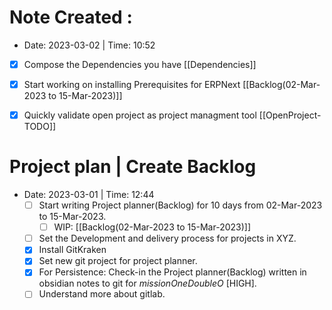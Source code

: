 # Note Created : 
- Date: 2023-03-02 | Time: 10:52 

- [x] Compose the Dependencies you have [[Dependencies]]
- [x] Start working on installing Prerequisites for ERPNext [[Backlog(02-Mar-2023 to 15-Mar-2023)]]
- [x] Quickly validate open project as project managment tool [[OpenProject-TODO]]


# Project plan |  Create Backlog
- Date: 2023-03-01 | Time: 12:44 
	- [ ] Start writing Project planner(Backlog) for 10 days from 02-Mar-2023 to 15-Mar-2023.
		- [ ] WIP: [[Backlog(02-Mar-2023 to 15-Mar-2023)]]
	- [ ] Set the Development and delivery process for projects in XYZ.
	- [x] Install GitKraken
	- [x] Set new git project for project planner.
	- [x] For Persistence: Check-in the Project planner(Backlog) written in obsidian notes to git for *missionOneDoubleO* [HIGH].
	- [ ] Understand more about gitlab.

